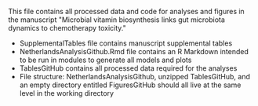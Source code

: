 This file contains all processed data and code for analyses and figures in the manuscript "Microbial vitamin biosynthesis links gut microbiota dynamics to chemotherapy toxicity."
 - SupplementalTables file contains manuscript supplemental tables
 - NetherlandsAnalysisGithub.Rmd file contains an R Markdown intended to be run in modules to generate all models and plots
 - TablesGitHub contains all processed data required for the analyses
 - File structure: NetherlandsAnalysisGithub, unzipped TablesGitHub, and an empty directory entitled FiguresGitHub should all live at the same level in the working directory
